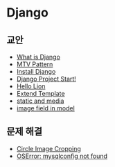 Django
===

교안
---

- [What is Django](What-is-Django.md)
- [MTV Pattern](MTV-Pattern.md)
- [Install Django](Install-Django.md)
- [Django Project Start!](Django-Project-Start.md)
- [Hello Lion](Hello-Lion.md)
- [Extend Template](Extend-Template.md)
- [static and media](static-and-media.md)
- [image field in model](image-field-in-model.md)

문제 해결
---

- [Circle Image Cropping](Circle-Image-Cropping.md)
- [OSError: mysqlconfig not found](OSError-mysqlconfig-not-found.md)
